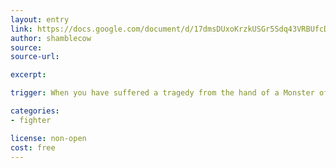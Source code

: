 ```yaml
---
layout: entry
link: https://docs.google.com/document/d/17dmsDUxoKrzkUSGr5Sdq43VRBUfcDh8DaG5Mbla8e0U/edit
author: shamblecow
source:
source-url:

excerpt:

trigger: When you have suffered a tragedy from the hand of a Monster of the Night and swore revenge on their kind...

categories:
- fighter

license: non-open
cost: free
---
```

